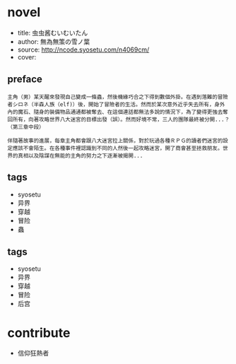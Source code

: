 # novel

- title: 虫虫酱むいむいたん
- author: 無為無策の雪ノ葉
- source: http://ncode.syosetu.com/n4069cm/
- cover:

## preface

    主角（男）某天醒來發現自己變成一條蟲，然後機緣巧合之下得到數個外掛。在遇到落難的冒險者シロネ（半森人族（elf)）後，開始了冒險者的生活。然而於某次意外近乎失去所有，身外內的魔石、隨身的裝備物品通通都被奪去、在這個連話都無法多說的情況下，為了變得更強去奪回所有，向著攻略世界八大迷宮的目標出發（誤）。然而好境不常，三人的團隊最終被分開...？（第三章中段）
    
    伴隨著故事的進展，每章主角都會跟八大迷宮拉上關係，對於玩過各種ＲＰＧ的讀者們迷宮的設定應該不會陌生。在各種事件裡認識到不同的人然後一起攻略迷宮，開了商會甚至拯救朋友。世界的真相以及陰謀在無能的主角的努力之下逐漸被揭開...

## tags

- syosetu
- 异界
- 穿越
- 冒险
- 蟲

## tags

- syosetu
- 异界
- 穿越
- 冒险
- 后宫

# contribute

- 信仰狂熱者
